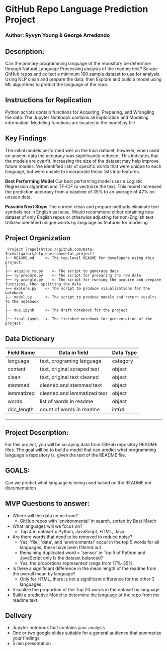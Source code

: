 # GitHub Repo Language Prediction Project

### Author: Ryvyn Young & George Arredondo

## Description: 
Can the primary programming language of the repository be determine through Natural Language Processing analysis of the readme text?
Scrape GitHub repos and collect a minimum 100 sample dataset to use for analysis.
Using NLP clean and prepare the data, then Explore and build a model using ML algorithms to predict the language of the repo.

## Instructions for Replication
Python scripts contain functions for Acquiring, Preparing, and Wrangling the data.
The Jupyter Notebook contains all Exploration and Modeling information.
Modeling functions are located in the model.py file

## Key Findings
The initial models performed well on the train dataset, however, when used on unseen data the accuracy was significantly reduced.
This indicates that the models are overfit. Increasing the size of the dataset may help improve future models.
We identified lists of specific words that were unique to each language, but were unable to incorporate those lists into features.


**Best Performing Model**
Our best performing model uses a Logistic Regression algorithm and TF-IDF to vectroize the text.
This model increased the prediction accuracy from a baseline of 35% to an average of 47% on unseen data.

**Possible Next Steps**
The current clean and prepare methods eliminate text symbols not in English as noise.
Would recommend either obtaining new dataset of only English repos or otherwise adjusting for non-English text.
Utilized identified unique words by language as features for modeling.


## Project Organization
```
 Project [repo](https://github.com/Data-Investigators/nlp_environmental_project)
├── README.md     <- The top-level README for developers using this project.
│
├── acquire_ry.py    <- The script to generate data
├── ry-prepare.py    <- The script for preparing the raw data
├── ry_wrangle.py    <- The script for running the acquire and prepare functions, then splitting the data
├── explore.py    <- The script to produce visualizations for the notebook
├── model.py      <- The script to produce models and return results to the notebook
│
├── mvp.ipynb     <- The draft notebook for the project
│
├── final.ipynb   <- The finished notebook for presentation of the project
```

## Data Dictionary
| Field Name  | Data in field                       | Data Type |
|-------------|-------------------------------------|-----------|
| language    | text, programing language           | category  |
| content     | text, original scraped text         | object    |
| clean       | text, original text cleaned         | object    |
| stemmed     | cleaned and stemmed text            | object    |
| lemmatized  | cleaned and lemmatized text         | object    |
| words       | list of words in readme             | object    |
| doc_length  | count of words in readme            | int64     |


*****
## Project Description:
For this project, you will be scraping data from GitHub repository README files. The goal will be to build a model that can predict what programming language a repository is, given the text of the README file.

## GOALS:
Can we predict what language is being used based on the README.md documentation

## MVP Questions to answer:
- Where will the data come from?
    - GitHub repos with 'environmental' in search, sorted by Best Match
- What languages will we focus on?
    - Top 4 in dataset = Python, JavaScript, HTML, Java
- Are there words that need to be removed to reduce noise?
    - Yes, 'file', 'data', and 'environmental' occur in the top 5 words for all languages, these have been filtered out
    - Remaining duplicated word = 'sensor' in Top 5 of Python and JavaScript only
Is the dataset balanced?
    - Yes, the proportions represented range from 17%-35%
- Is there a significant difference in the mean length of the readme from the overall mean by language?
    - Only for HTML, there is not a significant difference for the other 3 languages
- Visualize the proportion of the Top 20 words in the dataset by language
- Build a predictive Model to determine the language of the repo from the readme text

## Delivery
- Jupyter notebook that contains your analysis
- One or two google slides suitable for a general audience that summarize your findings
- 5 min presentation


